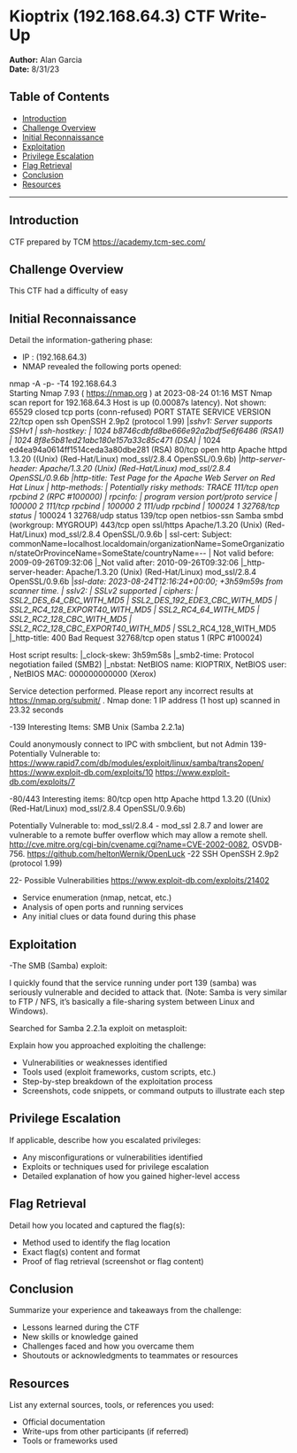 # Kioptrix (192.168.64.3) CTF Write-Up

**Author:** Alan Garcia  
**Date:** 8/31/23

## Table of Contents
- [Introduction](#introduction)
- [Challenge Overview](#challenge-overview)
- [Initial Reconnaissance](#initial-reconnaissance)
- [Exploitation](#exploitation)
- [Privilege Escalation](#privilege-escalation)
- [Flag Retrieval](#flag-retrieval)
- [Conclusion](#conclusion)
- [Resources](#resources)

---

## Introduction
CTF prepared by TCM https://academy.tcm-sec.com/

## Challenge Overview
This CTF had a difficulty of easy

## Initial Reconnaissance
Detail the information-gathering phase:
- IP : (192.168.64.3)
- NMAP revealed the following ports opened:

nmap -A -p- -T4 192.168.64.3  
Starting Nmap 7.93 ( https://nmap.org ) at 2023-08-24 01:16 MST
Nmap scan report for 192.168.64.3
Host is up (0.00087s latency).
Not shown: 65529 closed tcp ports (conn-refused)
PORT      STATE SERVICE     VERSION
22/tcp    open  ssh         OpenSSH 2.9p2 (protocol 1.99)
|_sshv1: Server supports SSHv1
| ssh-hostkey: 
|   1024 b8746cdbfd8be666e92a2bdf5e6f6486 (RSA1)
|   1024 8f8e5b81ed21abc180e157a33c85c471 (DSA)
|_  1024 ed4ea94a0614ff1514ceda3a80dbe281 (RSA)
80/tcp    open  http        Apache httpd 1.3.20 ((Unix)  (Red-Hat/Linux) mod_ssl/2.8.4 OpenSSL/0.9.6b)
|_http-server-header: Apache/1.3.20 (Unix)  (Red-Hat/Linux) mod_ssl/2.8.4 OpenSSL/0.9.6b
|_http-title: Test Page for the Apache Web Server on Red Hat Linux
| http-methods: 
|_  Potentially risky methods: TRACE
111/tcp   open  rpcbind     2 (RPC #100000)
| rpcinfo: 
|   program version    port/proto  service
|   100000  2            111/tcp   rpcbind
|   100000  2            111/udp   rpcbind
|   100024  1          32768/tcp   status
|_  100024  1          32768/udp   status
139/tcp   open  netbios-ssn Samba smbd (workgroup: MYGROUP)
443/tcp   open  ssl/https   Apache/1.3.20 (Unix)  (Red-Hat/Linux) mod_ssl/2.8.4 OpenSSL/0.9.6b
| ssl-cert: Subject: commonName=localhost.localdomain/organizationName=SomeOrganization/stateOrProvinceName=SomeState/countryName=--
| Not valid before: 2009-09-26T09:32:06
|_Not valid after:  2010-09-26T09:32:06
|_http-server-header: Apache/1.3.20 (Unix)  (Red-Hat/Linux) mod_ssl/2.8.4 OpenSSL/0.9.6b
|_ssl-date: 2023-08-24T12:16:24+00:00; +3h59m59s from scanner time.
| sslv2: 
|   SSLv2 supported
|   ciphers: 
|     SSL2_DES_64_CBC_WITH_MD5
|     SSL2_DES_192_EDE3_CBC_WITH_MD5
|     SSL2_RC4_128_EXPORT40_WITH_MD5
|     SSL2_RC4_64_WITH_MD5
|     SSL2_RC2_128_CBC_WITH_MD5
|     SSL2_RC2_128_CBC_EXPORT40_WITH_MD5
|_    SSL2_RC4_128_WITH_MD5
|_http-title: 400 Bad Request
32768/tcp open  status      1 (RPC #100024)

Host script results:
|_clock-skew: 3h59m58s
|_smb2-time: Protocol negotiation failed (SMB2)
|_nbstat: NetBIOS name: KIOPTRIX, NetBIOS user: <unknown>, NetBIOS MAC: 000000000000 (Xerox)

Service detection performed. Please report any incorrect results at https://nmap.org/submit/ .
Nmap done: 1 IP address (1 host up) scanned in 23.32 seconds

-139
  Interesting Items:
  SMB
  Unix (Samba 2.2.1a)
  
  Could anonymously connect to IPC with smbclient, but not Admin
  139- Potentially Vulnerable to:
  https://www.rapid7.com/db/modules/exploit/linux/samba/trans2open/
  https://www.exploit-db.com/exploits/10
  https://www.exploit-db.com/exploits/7

-80/443
  Interesting items:
  80/tcp    open  http        Apache httpd 1.3.20 ((Unix)  (Red-Hat/Linux) mod_ssl/2.8.4 OpenSSL/0.9.6b)

  Potentially Vulnerable to:
  mod_ssl/2.8.4 - mod_ssl 2.8.7 and lower are vulnerable to a remote buffer overflow which may allow a remote shell. 
  http://cve.mitre.org/cgi-bin/cvename.cgi?name=CVE-2002-0082, OSVDB-756.
  https://github.com/heltonWernik/OpenLuck
-22
  SSH
   OpenSSH 2.9p2 (protocol 1.99)
   
   22- Possible Vulnerabilities
   https://www.exploit-db.com/exploits/21402
 
- Service enumeration (nmap, netcat, etc.)
- Analysis of open ports and running services
- Any initial clues or data found during this phase

## Exploitation

-The SMB (Samba) exploit:

I quickly found that the service running under port 139 (samba) was seriously vulnerable and decided to attack that. (Note: Samba is very similar to FTP / NFS, it’s basically a file-sharing system between Linux and Windows).

Searched for Samba 2.2.1a exploit on metasploit:

Explain how you approached exploiting the challenge:
- Vulnerabilities or weaknesses identified
- Tools used (exploit frameworks, custom scripts, etc.)
- Step-by-step breakdown of the exploitation process
- Screenshots, code snippets, or command outputs to illustrate each step

## Privilege Escalation
If applicable, describe how you escalated privileges:
- Any misconfigurations or vulnerabilities identified
- Exploits or techniques used for privilege escalation
- Detailed explanation of how you gained higher-level access

## Flag Retrieval
Detail how you located and captured the flag(s):
- Method used to identify the flag location
- Exact flag(s) content and format
- Proof of flag retrieval (screenshot or flag content)

## Conclusion
Summarize your experience and takeaways from the challenge:
- Lessons learned during the CTF
- New skills or knowledge gained
- Challenges faced and how you overcame them
- Shoutouts or acknowledgments to teammates or resources

## Resources
List any external sources, tools, or references you used:
- Official documentation
- Write-ups from other participants (if referred)
- Tools or frameworks used

